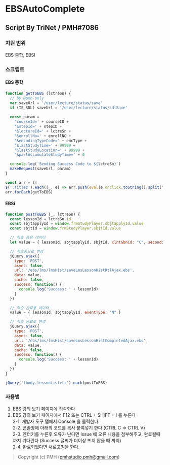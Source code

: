 # EBSAutoComplete
## Script By TriNet / PMH#7086

### 지원 범위
EBS 중학, EBSi

### 스크립트
#### EBS 중학
```js
function getToEBS (lctreSn) {
  // by @pmh-only
  var saveUrl = '/user/lecture/status/save'
  if (IS_SDL) saveUrl = '/user/lecture/status/sdlSave'
  
  const param =
    'courseId=' + courseID +
    '&stepId=' + stepID +
    '&lectureId=' + lctreSn +
    '&enrollNo=' + enrollNO +
    '&encodingTypeCode=' + encType +
    '&lastStudyTime=' + 99999 +
    '&lastStudyLocation=' + 99999 +
    '&partAccumulateStudyTime=' + 0

  console.log(`Sending Success Code to ${lctreSn}`)
  makeRequest(saveUrl, param)
}

const arr = []
$('.titlez').each((_, e) => arr.push(eval(e.onclick.toString().split(',')[2])))
arr.forEach(getToEBS)
```

#### EBSi
```js
function postToEBS (_, lctreSn) {
  const lessonId = lctreSn.id
  const sbjtapplyId = window.frmStudyPlayer.sbjtapplyId.value
  const sbjtId = window.frmStudyPlayer.sbjtId.value

  // 학습 중용 데이터
  let value = { lessonId, sbjtapplyId, sbjtId, clntGbnCd: "C", second: "1", lecGbn: "V500", atndGbnCd: "S", ltStdTm: "1", status: "0" }

  // 학습중으로 변경
  jQuery.ajax({
    type: 'POST',
    async: false,
    url: '/ebs/lms/lmsHist/saveLmsLessonHistDtlAjax.ebs',
    data: value,
    cache: false,
    success: function() {
      console.log('Success: ' + lessonId)
    }
  })

  // 학습 완료용 데이터
  value = { lessonId, sbjtapplyId, eventType: "N" }

  // 학습 완료로 변경
  jQuery.ajax({
    type: 'POST',
    async: false,
    url: '/ebs/lms/lmsHist/saveLmsLessonHistCompletedAjax.ebs',
    data: value,
    cache: false,
    success: function() {
      console.log('Success: ' + lessonId)
    }
  })
}

jQuery('tbody.lessonList>tr').each(postToEBS)
```

### 사용법
1. EBS 강의 보기 페이지에 접속한다
2. EBS 강의 보기 페이지에서 F12 또는 CTRL + SHIFT + I 를 누른다<br />
2-1. 개발자 도구 탭에서 Console 을 클릭한다.<br />
2-2. 콘솔창에 아래의 코드를 복사 붙여넣기 한다 (CTRL C => CTRL V)<br />
2-3. 엔터키를 누른후 오류가 난다면 Issue 에 오류 내용을 첨부해주고, 완료될때 까지 기다린다 (Success 글씨가 더이상 뜨지 않을 때 까지)<br />
2-4. 완료되었다면 새로고침을 한다.<br />

> Copyright (c) PMH (pmhstudio.pmh@gmail.com)
